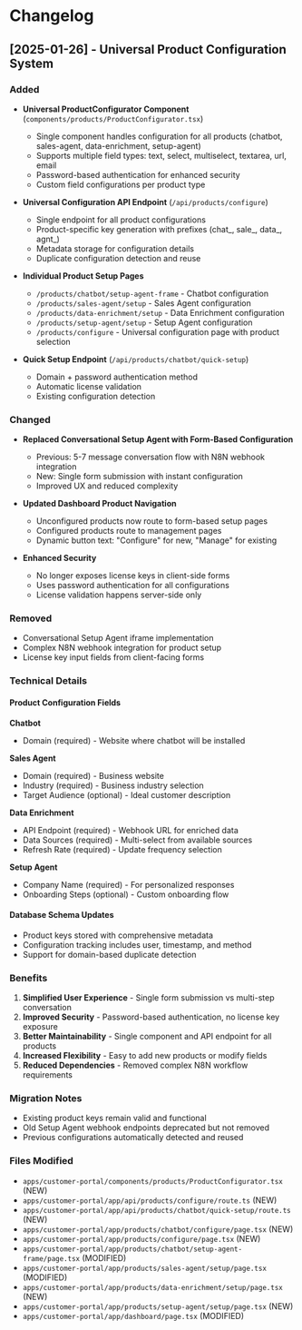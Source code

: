 # Changelog

## [2025-01-26] - Universal Product Configuration System

### Added
- **Universal ProductConfigurator Component** (`components/products/ProductConfigurator.tsx`)
  - Single component handles configuration for all products (chatbot, sales-agent, data-enrichment, setup-agent)
  - Supports multiple field types: text, select, multiselect, textarea, url, email
  - Password-based authentication for enhanced security
  - Custom field configurations per product type

- **Universal Configuration API Endpoint** (`/api/products/configure`)
  - Single endpoint for all product configurations
  - Product-specific key generation with prefixes (chat_, sale_, data_, agnt_)
  - Metadata storage for configuration details
  - Duplicate configuration detection and reuse

- **Individual Product Setup Pages**
  - `/products/chatbot/setup-agent-frame` - Chatbot configuration
  - `/products/sales-agent/setup` - Sales Agent configuration
  - `/products/data-enrichment/setup` - Data Enrichment configuration
  - `/products/setup-agent/setup` - Setup Agent configuration
  - `/products/configure` - Universal configuration page with product selection

- **Quick Setup Endpoint** (`/api/products/chatbot/quick-setup`)
  - Domain + password authentication method
  - Automatic license validation
  - Existing configuration detection

### Changed
- **Replaced Conversational Setup Agent with Form-Based Configuration**
  - Previous: 5-7 message conversation flow with N8N webhook integration
  - New: Single form submission with instant configuration
  - Improved UX and reduced complexity

- **Updated Dashboard Product Navigation**
  - Unconfigured products now route to form-based setup pages
  - Configured products route to management pages
  - Dynamic button text: "Configure" for new, "Manage" for existing

- **Enhanced Security**
  - No longer exposes license keys in client-side forms
  - Uses password authentication for all configurations
  - License validation happens server-side only

### Removed
- Conversational Setup Agent iframe implementation
- Complex N8N webhook integration for product setup
- License key input fields from client-facing forms

### Technical Details

#### Product Configuration Fields

**Chatbot**
- Domain (required) - Website where chatbot will be installed

**Sales Agent**
- Domain (required) - Business website
- Industry (required) - Business industry selection
- Target Audience (optional) - Ideal customer description

**Data Enrichment**
- API Endpoint (required) - Webhook URL for enriched data
- Data Sources (required) - Multi-select from available sources
- Refresh Rate (required) - Update frequency selection

**Setup Agent**
- Company Name (required) - For personalized responses
- Onboarding Steps (optional) - Custom onboarding flow

#### Database Schema Updates
- Product keys stored with comprehensive metadata
- Configuration tracking includes user, timestamp, and method
- Support for domain-based duplicate detection

### Benefits
1. **Simplified User Experience** - Single form submission vs multi-step conversation
2. **Improved Security** - Password-based authentication, no license key exposure
3. **Better Maintainability** - Single component and API endpoint for all products
4. **Increased Flexibility** - Easy to add new products or modify fields
5. **Reduced Dependencies** - Removed complex N8N workflow requirements

### Migration Notes
- Existing product keys remain valid and functional
- Old Setup Agent webhook endpoints deprecated but not removed
- Previous configurations automatically detected and reused

### Files Modified
- `apps/customer-portal/components/products/ProductConfigurator.tsx` (NEW)
- `apps/customer-portal/app/api/products/configure/route.ts` (NEW)
- `apps/customer-portal/app/api/products/chatbot/quick-setup/route.ts` (NEW)
- `apps/customer-portal/app/products/chatbot/configure/page.tsx` (NEW)
- `apps/customer-portal/app/products/configure/page.tsx` (NEW)
- `apps/customer-portal/app/products/chatbot/setup-agent-frame/page.tsx` (MODIFIED)
- `apps/customer-portal/app/products/sales-agent/setup/page.tsx` (MODIFIED)
- `apps/customer-portal/app/products/data-enrichment/setup/page.tsx` (NEW)
- `apps/customer-portal/app/products/setup-agent/setup/page.tsx` (NEW)
- `apps/customer-portal/app/dashboard/page.tsx` (MODIFIED)